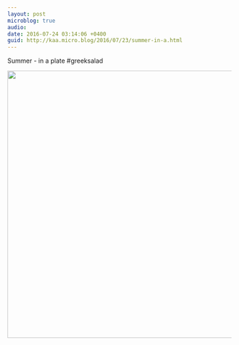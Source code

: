 ```yaml
---
layout: post
microblog: true
audio: 
date: 2016-07-24 03:14:06 +0400
guid: http://kaa.micro.blog/2016/07/23/summer-in-a.html
---
```

Summer - in a plate #greeksalad

<img src="https://www.kaa.bz/uploads/2018/1978a33a07.jpg" width="600" height="600" />
